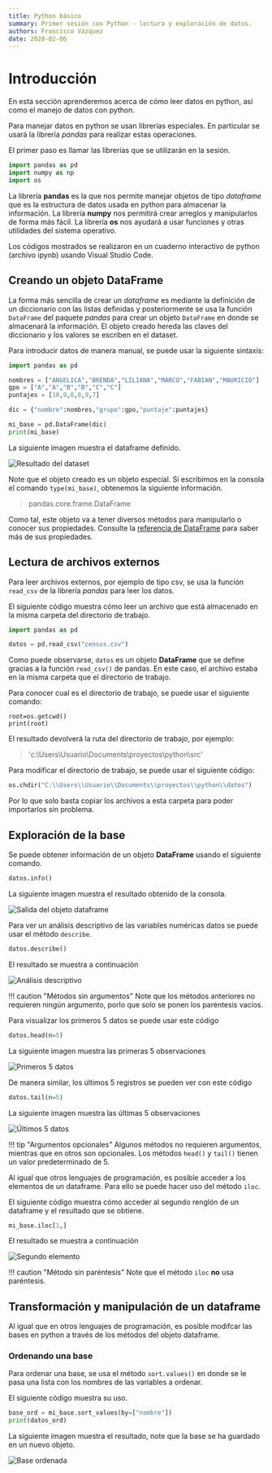 ```yaml
---
title: Python básico
summary: Primer sesión con Python - lectura y exploración de datos.
authors: Francisco Vázquez
date: 2020-02-06
---
```


# Introducción

En esta sección aprenderemos acerca de cómo leer datos en python, así como el manejo de datos con python.

Para manejar datos en python se usan librerías especiales. En particular se usará la librería *pandas* para realizar estas operaciones.

El primer paso es llamar las librerías que se utilizarán en la sesión.

````python
import pandas as pd
import numpy as np
import os
````

La librería __pandas__ es la que nos permite manejar objetos de tipo _dataframe_ que es la estructura de datos usada en python para almacenar la información. La librería __numpy__ nos permitirá crear arreglos y manipularlos de forma más fácil. La librería __os__ nos ayudará a usar funciones y otras utilidades del sistema operativo.

Los códigos mostrados se realizaron en un cuaderno interactivo de python (archivo ipynb) usando Visual Studio Code.

## Creando un objeto DataFrame

La forma más sencilla de crear un *dataframe* es mediante la definición de un diccionario con las listas definidas y posteriormente se usa la función `DataFrame` del paquete _pandas_ para crear un objeto `DataFrame` en donde se almacenará la información. El objeto creado hereda las claves del diccionario y los valores se escriben en el dataset.

Para introducir datos de manera manual, se puede usar la siguiente sintaxis:

````python
import pandas as pd

nombres = ["ANGELICA","BRENDA","LILIANA","MARCO","FABIAN","MAURICIO"]
gpo = ["A","A","B","B","C","C"]
puntajes = [10,9,8,8,9,7]

dic = {"nombre":nombres,"grupo":gpo,"puntaje":puntajes}

mi_base = pd.DataFrame(dic)
print(mi_base)
````

La siguiente imagen muestra el dataframe definido.

![Resultado del dataset](img/dataframe.png)

Note que el objeto creado es un objeto especial. Si escribimos en la consola el comando `type(mi_base)`, obtenemos la siguiente información.

> pandas.core.frame.DataFrame

Como tal, este objeto va a tener diversos métodos para manipularlo o conocer sus propiedades. Consulte la [referencia de DataFrame](https://www.w3schools.com/python/pandas/pandas_ref_dataframe.asp) para saber más de sus propiedades.

## Lectura de archivos externos

Para leer archivos externos, por ejemplo de tipo csv, se usa la función `read_csv` de la librería _pandas_ para leer los datos.

El siguiente código muestra cómo leer un archivo que está almacenado en la misma carpeta del directorio de trabajo.

````python
import pandas as pd

datos = pd.read_csv("census.csv")
````

Como puede observarse, `datos` es un objeto **DataFrame** que se define gracias a la función `read_csv()` de pandas. En este caso, el archivo estaba en la misma carpeta que el directorio de trabajo.

Para conocer cual es el directorio de trabajo, se puede usar el siguiente comando:

````
root=os.getcwd()
print(root)
````

El resultado devolverá la ruta del directorio de trabajo, por ejemplo:

> 'c:\\Users\\Usuario\\Documents\\proyectos\\python\\src'

Para modificar el directorio de trabajo, se puede usar el siguiente código:

````python
os.chdir("C:\\Users\\Usuario\\Documents\\proyectos\\python\\datos")
````

Por lo que solo basta copiar los archivos a esta carpeta para poder importarlos sin problema.

## Exploración de la base

Se puede obtener información de un objeto **DataFrame** usando el siguiente comando.

````python
datos.info()
````

La siguiente imagen muestra el resultado obtenido de la consola.

![Salida del objeto dataframe](img/info.png)

Para ver un análisis descriptivo de las variables numéricas datos se puede usar el método `describe`.

````python
datos.describe()
````

El resultado se muestra a continuación

![Análisis descriptivo](img/descriptivo.png)

!!! caution "Métodos sin argumentos"
    Note que los métodos anteriores no requieren ningún argumento, porlo que solo se ponen los paréntesis vacíos.

Para visualizar los primeros 5 datos se puede usar este código

````python
datos.head(n=5)
````

La siguiente imagen muestra las primeras 5 observaciones

![Primeros 5 datos](img/primeros.png)

De manera similar, los últimos 5 registros se pueden ver con este código

````python
datos.tail(n=5)
````

La siguiente imagen muestra las últimas 5 observaciones

![Últimos 5 datos](img/ultimos.png)

!!! tip "Argumentos opcionales"
    Algunos métodos no requieren argumentos, mientras que en otros son opcionales. Los métodos `head()` y `tail()` tienen un valor predeterminado de 5.

Al igual que otros lenguajes de programación, es posible acceder a los elementos de un dataframe. Para ello se puede hacer uso del método `iloc`.

El siguiente código muestra cómo acceder al segundo renglón de un dataframe y el resultado que se obtiene.

````python
mi_base.iloc[1,]
````

El resultado se muestra a continuación

![Segundo elemento](img/elemento.png)

!!! caution "Método sin paréntesis"
    Note que el método `iloc` __no__ usa paréntesis.

## Transformación y manipulación de un dataframe

Al igual que en otros lenguajes de programación, es posible modifcar las bases en python a través de los métodos del objeto dataframe.

### Ordenando una base

Para ordenar una base, se usa el método `sort.values()` en donde se le pasa una lista con los nombres de las variables a ordenar.

El siguiente código muestra su uso.

````python
base_ord = mi_base.sort_values(by=["nombre"])
print(datos_ord)
````

La siguiente imagen muestra el resultado, note que la base se ha guardado en un nuevo objeto.

![Base ordenada](img/sort.png)

